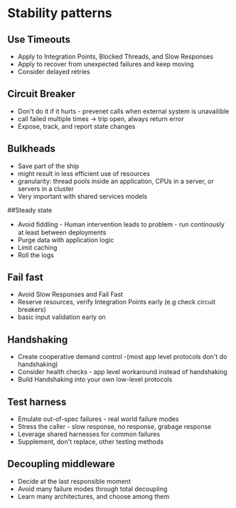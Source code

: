 # Stability patterns

## Use Timeouts
* Apply to Integration Points, Blocked Threads, and Slow Responses
* Apply to recover from unexpected failures and keep moving
* Consider delayed retries

## Circuit Breaker
* Don't do it if it hurts - prevenet calls when external system is unavailible
* call failed multiple times -> trip open, always return error
* Expose, track, and report state changes


## Bulkheads
* Save part of the ship
* might result in less efficient use of resources
* granularity: thread pools inside an application, CPUs in a server, or servers in a cluster
* Very important with shared services models

##Steady state
* Avoid ﬁddling - Human intervention leads to problem - run continously at least between deployments
* Purge data with application logic
* Limit caching
* Roll the logs

## Fail fast
* Avoid Slow Responses and Fail Fast
* Reserve resources, verify Integration Points early (e.g check circuit breakers)
* basic input validation early on

## Handshaking
* Create cooperative demand control -(most app level protocols don't do handshaking)
* Consider health checks - app level workaround instead of handshaking
* Build Handshaking into your own low-level protocols

## Test harness
* Emulate out-of-spec failures - real world failure modes
* Stress the caller - slow response, no response, grabage response
* Leverage shared harnesses for common failures
* Supplement, don't replace, other testing methods

## Decoupling middleware
* Decide at the last responsible moment
* Avoid many failure modes through total decoupling
* Learn many architectures, and choose among them